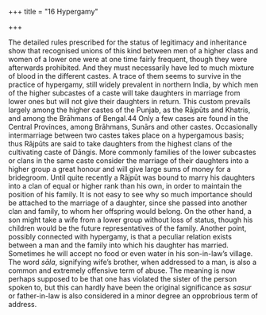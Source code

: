 +++
title = "16 Hypergamy"

+++

The detailed rules prescribed for the status of legitimacy and inheritance show that recognised unions of this kind between men of a higher class and women of a lower one were at one time fairly frequent, though they were afterwards prohibited. And they must necessarily have led to much mixture of blood in the different castes. A trace of them seems to survive in the practice of hypergamy, still widely prevalent in northern India, by which men of the higher subcastes of a caste will take daughters in marriage from lower ones but will not give their daughters in return. This custom prevails largely among the higher castes of the Punjab, as the Rājpūts and Khatris, and among the Brāhmans of Bengal.44 Only a few cases are found in the Central Provinces, among Brāhmans, Sunārs and other castes. Occasionally intermarriage between two castes takes place on a hypergamous basis; thus Rājpūts are said to take daughters from the highest clans of the cultivating caste of Dāngis. More commonly families of the lower subcastes or clans in the same caste consider the marriage of their daughters into a higher group a great honour and will give large sums of money for a bridegroom. Until quite recently a Rājpūt was bound to marry his daughters into a clan of equal or higher rank than his own, in order to maintain the position of his family. It is not easy to see why so much importance should be attached to the marriage of a daughter, since she passed into another clan and family, to whom her offspring would belong. On the other hand, a son might take a wife from a lower group without loss of status, though his children would be the future representatives of the family. Another point, possibly connected with hypergamy, is that a peculiar relation exists between a man and the family into which his daughter has married. Sometimes he will accept no food or even water in his son-in-law’s village. The word *sāla*, signifying wife’s brother, when addressed to a man, is also a common and extremely offensive term of abuse. The meaning is now perhaps supposed to be that one has violated the sister of the person spoken to, but this can hardly have been the original significance as *sasur* or father-in-law is also considered in a minor degree an opprobrious term of address. 

